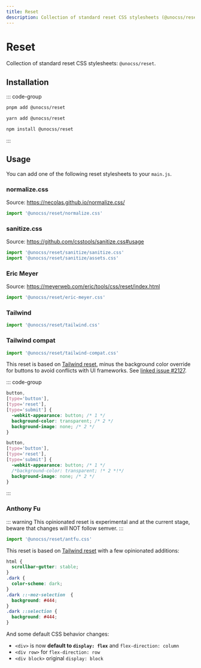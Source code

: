 ```yaml
---
title: Reset
description: Collection of standard reset CSS stylesheets (@unocss/reset)
---
```


# Reset

Collection of standard reset CSS stylesheets: `@unocss/reset`.

## Installation

::: code-group
  ```bash [pnpm]
  pnpm add @unocss/reset
  ```
  ```bash [yarn]
  yarn add @unocss/reset
  ```
  ```bash [npm]
  npm install @unocss/reset
  ```
:::

## Usage

You can add one of the following reset stylesheets to your `main.js`.

### normalize.css

Source: https://necolas.github.io/normalize.css/

```ts
import '@unocss/reset/normalize.css'
```

### sanitize.css

Source: https://github.com/csstools/sanitize.css#usage

```ts
import '@unocss/reset/sanitize/sanitize.css'
import '@unocss/reset/sanitize/assets.css'
```

### Eric Meyer

Source: https://meyerweb.com/eric/tools/css/reset/index.html

```ts
import '@unocss/reset/eric-meyer.css'
```

### Tailwind

```ts
import '@unocss/reset/tailwind.css'
```

### Tailwind compat

```ts
import '@unocss/reset/tailwind-compat.css'
```

This reset is based on [Tailwind reset](#tailwind), minus the background color override for buttons to avoid conflicts with UI frameworks. See [linked issue #2127](https://github.com/unocss/unocss/issues/2127).

::: code-group
  ```css [Before]
  button,
  [type='button'],
  [type='reset'],
  [type='submit'] {
    -webkit-appearance: button; /* 1 */
    background-color: transparent; /* 2 */
    background-image: none; /* 2 */
  }
  ```
  ```css [After]
  button,
  [type='button'],
  [type='reset'],
  [type='submit'] {
    -webkit-appearance: button; /* 1 */
    /*background-color: transparent; !* 2 *!*/
    background-image: none; /* 2 */
  }
  ```
:::

### Anthony Fu

::: warning
This opinionated reset is experimental and at the current stage, beware that changes will NOT follow semver.
:::

```ts
import '@unocss/reset/antfu.css'
```

This reset is based on [Tailwind reset](#tailwind) with a few opinionated additions:

```css
html {
  scrollbar-gutter: stable;
}
.dark {
  color-scheme: dark;
}
.dark ::-moz-selection  {
  background: #444;
}
.dark ::selection {
  background: #444;
}
```

And some default CSS behavior changes:

- `<div>` is now **default to `display: flex`** and `flex-direction: column`
- `<div row>` for `flex-direction: row`
- `<div block>` original `display: block`
